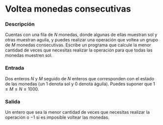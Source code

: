 # Voltea monedas consecutivas

### Descripción

Cuentas con una fila de $N$ monedas, donde algunas de ellas muestran sol y otras muestran aguila, y puedes realizar una operación que voltea un grupo de $M$ monedas consecutivas. Escribe un programa que calcule la menor cantidad de veces que necesitas realizar la operación para que todas las monedas muestren sol.

### Entrada

Dos enteros $N$ y $M$ seguido de $N$ enteros que corresponden con el estado de las monedas (un 1 denota sol y 0 denota águila). Puedes suponer que $1 \leq M \leq N \leq 1000$.

### Salida

Un entero que sea la menor cantidad de veces que necesitas realizar la operación o $-1$ si es imposible voltear las monedas.
